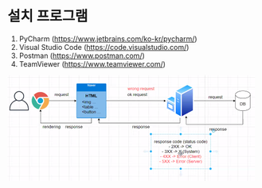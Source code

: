 # 설치 프로그램

1. PyCharm (https://www.jetbrains.com/ko-kr/pycharm/)
2. Visual Studio Code (https://code.visualstudio.com/)
3. Postman (https://www.postman.com/)
4. TeamViewer (https://www.teamviewer.com/)

![image-20210120100200832](README.assets/image-20210120100200832.png)